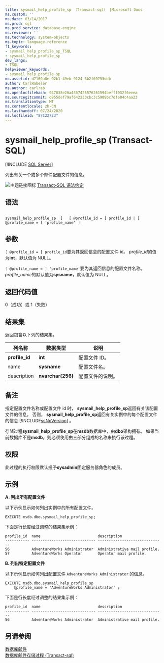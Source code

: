 ```yaml
---
title: sysmail_help_profile_sp （Transact-sql） |Microsoft Docs
ms.custom: ''
ms.date: 03/14/2017
ms.prod: sql
ms.prod_service: database-engine
ms.reviewer: ''
ms.technology: system-objects
ms.topic: language-reference
f1_keywords:
- sysmail_help_profile_sp_TSQL
- sysmail_help_profile_sp
dev_langs:
- TSQL
helpviewer_keywords:
- sysmail_help_profile_sp
ms.assetid: d7169a8e-92b1-49eb-9124-3b2f69755ddb
author: CarlRabeler
ms.author: carlrab
ms.openlocfilehash: 947038e26a4367425576261594befff032f6eeea
ms.sourcegitcommit: d855def79af642233cbc3c5909bc7dfe04c4aa23
ms.translationtype: MT
ms.contentlocale: zh-CN
ms.lasthandoff: 07/24/2020
ms.locfileid: "87122723"
---
```

# <a name="sysmail_help_profile_sp-transact-sql"></a>sysmail_help_profile_sp (Transact-SQL)
[!INCLUDE [SQL Server](../../includes/applies-to-version/sqlserver.md)]

  列出有关一个或多个邮件配置文件的信息。  
  
 ![主题链接图标](../../database-engine/configure-windows/media/topic-link.gif "主题链接图标") [Transact-SQL 语法约定](../../t-sql/language-elements/transact-sql-syntax-conventions-transact-sql.md)  
  
## <a name="syntax"></a>语法  
  
```  
  
sysmail_help_profile_sp  [   [ @profile_id = ] profile_id | [ @profile_name = ] 'profile_name' ]  
```  
  
## <a name="arguments"></a>参数  
`[ @profile_id = ] profile_id`要为其返回信息的配置文件 id。 *profile_id*的值为**int**，默认值为 NULL。  
  
`[ @profile_name = ] 'profile_name'`要为其返回信息的配置文件名称。 *profile_name*的默认值为**sysname**，默认值为 NULL。  
  
## <a name="return-code-values"></a>返回代码值  
 0（成功）或 1（失败）  
  
## <a name="result-sets"></a>结果集  
 返回包含以下列的结果集。  
  
| 列名称 | 数据类型 | 说明 |
| ----------- | --------- | ----------- |
|**profile_id**|**int**|配置文件 ID。|  
|name|**sysname**|配置文件名。|  
|description|**nvarchar(256)**|配置文件的说明。|  
  
## <a name="remarks"></a>备注  
 指定配置文件名称或配置文件 id 时， **sysmail_help_profile_sp**返回有关该配置文件的信息。 否则， **sysmail_help_profile_sp**返回有关实例中的每个配置文件的信息 [!INCLUDE[ssNoVersion](../../includes/ssnoversion-md.md)] 。  
  
 存储过程**sysmail_help_profile_sp**在**msdb**数据库中，由**dbo**架构拥有。 如果当前数据库不是**msdb**，则必须使用由三部分组成的名称来执行该过程。  
  
## <a name="permissions"></a>权限  
 此过程的执行权限默认授予**sysadmin**固定服务器角色的成员。  
  
## <a name="examples"></a>示例  
 **A. 列出所有配置文件**  
  
 以下示例显示如何列出实例中的所有配置文件。  
  
```  
EXECUTE msdb.dbo.sysmail_help_profile_sp;  
```  
  
 下面是行长度经过调整的结果集示例：  
  
```  
profile_id  name                          description  
----------- ----------------------------- ------------------------------  
56          AdventureWorks Administrator  Administrative mail profile.    
57          AdventureWorks Operator       Operator mail profile.          
```  
  
 **B. 列出特定配置文件**  
  
 以下示例显示如何列出配置文件 `AdventureWorks Administrator` 的信息。  
  
```  
EXECUTE msdb.dbo.sysmail_help_profile_sp  
    @profile_name = 'AdventureWorks Administrator' ;  
```  
  
 下面是行长度经过调整的结果集示例：  
  
```  
profile_id  name                          description  
----------- ----------------------------- ------------------------------  
56          AdventureWorks Administrator  Administrative mail profile.    
```  
  
## <a name="see-also"></a>另请参阅  
 [数据库邮件](../../relational-databases/database-mail/database-mail.md)   
 [数据库邮件存储过程 &#40;Transact-sql&#41;](../../relational-databases/system-stored-procedures/database-mail-stored-procedures-transact-sql.md)  
  
  
